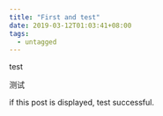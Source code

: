 ```yaml
---
title: "First and test"
date: 2019-03-12T01:03:41+08:00
tags: 
  - untagged
---
```


test

测试

if this post is displayed, test successful.
